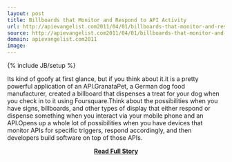 ```yaml
---
layout: post
title: Billboards that Monitor and Respond to API Activity
url: http://apievangelist.com2011/04/01/billboards-that-monitor-and-respond-to-api-activity/
source: http://apievangelist.com2011/04/01/billboards-that-monitor-and-respond-to-api-activity/
domain: apievangelist.com2011
image: 
---
```

{% include JB/setup %}<p>Its kind of goofy at first glance, but if you think about it.it is a pretty powerful application of an API.GranataPet, a German dog food manufacturer, created a billboard that dispenses a treat for your dog when you check in to it using Foursquare.Think about the possibilities when you have signs, billboards, and other types of display that either respond or dispense something when you interact via your mobile phone and an API.Opens up a whole lot of possibilities when you have devices that monitor APIs for specific triggers, respond accordingly, and then developers build software on top of those APIs.</p>
<center><p><a href="http://apievangelist.com2011/04/01/billboards-that-monitor-and-respond-to-api-activity/" style='padding:25px; font-sze:18px; font-weight: bold;'>Read Full Story</a></p></center>
